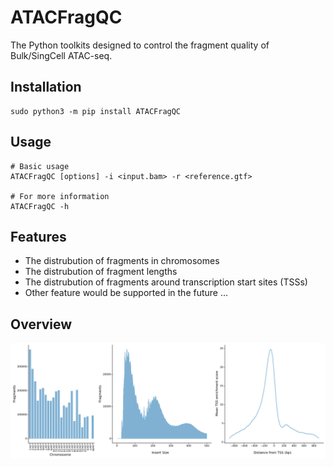 # ATACFragQC

The Python toolkits designed to control the fragment quality of Bulk/SingCell ATAC-seq.

## Installation
~~~
sudo python3 -m pip install ATACFragQC
~~~

## Usage
~~~
# Basic usage
ATACFragQC [options] -i <input.bam> -r <reference.gtf>

# For more information
ATACFragQC -h
~~~

## Features
* The distrubution of fragments in chromosomes
* The distrubution of fragment lengths
* The distrubution of fragments around transcription start sites (TSSs)
* Other feature would be supported in the future ...

## Overview
![Overview of ATACFragQC](https://raw.githubusercontent.com/0CBH0/ATACFragQC/main/Images/MCBULK_qc.png)
